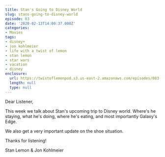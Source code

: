 ```yaml
---
title: Stan's Going to Disney World
slug: stans-going-to-disney-world
episode: 83
date: '2020-02-13T14:00:37.000Z'
categories:
- Movies
tags:
- disney+
- jon kohlmeier
- life with a twist of lemon
- stan lemon
- star wars
- vacation
- disney
enclosure:
  url: https://twistoflemonpod.s3.us-east-2.amazonaws.com/episodes/083-lwatol-20200213.mp3
  length: null
  type: null
---
```


Dear Listener,

This week we talk about Stan's upcoming trip to Disney world. Where's he staying, what he's doing, where he's eating, and most importantly Galaxy's Edge.

We also get a very important update on the shoe situation.

Thanks for listening!

Stan Lemon & Jon Kohlmeier
